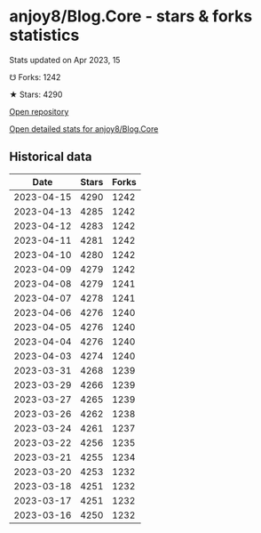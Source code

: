# anjoy8/Blog.Core - stars & forks statistics

Stats updated on Apr 2023, 15

☋ Forks: 1242

★ Stars: 4290

[Open repository](https://github.com/anjoy8/Blog.Core)

[Open detailed stats for anjoy8/Blog.Core](https://reviewgithub.com/rep/anjoy8/Blog.Core)

## Historical data
| Date | Stars | Forks |
|------|-------|-------|
| 2023-04-15 | 4290 | 1242 | 
| 2023-04-13 | 4285 | 1242 | 
| 2023-04-12 | 4283 | 1242 | 
| 2023-04-11 | 4281 | 1242 | 
| 2023-04-10 | 4280 | 1242 | 
| 2023-04-09 | 4279 | 1242 | 
| 2023-04-08 | 4279 | 1241 | 
| 2023-04-07 | 4278 | 1241 | 
| 2023-04-06 | 4276 | 1240 | 
| 2023-04-05 | 4276 | 1240 | 
| 2023-04-04 | 4276 | 1240 | 
| 2023-04-03 | 4274 | 1240 | 
| 2023-03-31 | 4268 | 1239 | 
| 2023-03-29 | 4266 | 1239 | 
| 2023-03-27 | 4265 | 1239 | 
| 2023-03-26 | 4262 | 1238 | 
| 2023-03-24 | 4261 | 1237 | 
| 2023-03-22 | 4256 | 1235 | 
| 2023-03-21 | 4255 | 1234 | 
| 2023-03-20 | 4253 | 1232 | 
| 2023-03-18 | 4251 | 1232 | 
| 2023-03-17 | 4251 | 1232 | 
| 2023-03-16 | 4250 | 1232 | 

